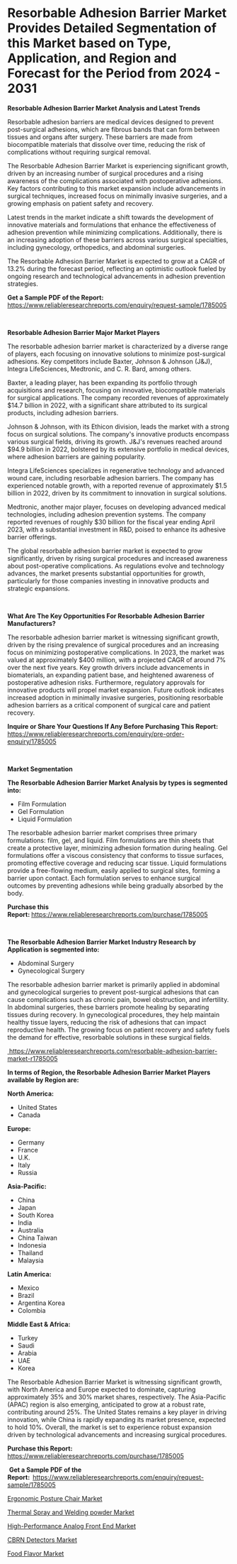 <p><h1>Resorbable Adhesion Barrier Market Provides Detailed Segmentation of this Market based on Type, Application, and Region and Forecast for the Period from 2024 - 2031</h1></p><p><strong>Resorbable Adhesion Barrier Market Analysis and Latest Trends</strong></p>
<p><p>Resorbable adhesion barriers are medical devices designed to prevent post-surgical adhesions, which are fibrous bands that can form between tissues and organs after surgery. These barriers are made from biocompatible materials that dissolve over time, reducing the risk of complications without requiring surgical removal. </p><p>The Resorbable Adhesion Barrier Market is experiencing significant growth, driven by an increasing number of surgical procedures and a rising awareness of the complications associated with postoperative adhesions. Key factors contributing to this market expansion include advancements in surgical techniques, increased focus on minimally invasive surgeries, and a growing emphasis on patient safety and recovery. </p><p>Latest trends in the market indicate a shift towards the development of innovative materials and formulations that enhance the effectiveness of adhesion prevention while minimizing complications. Additionally, there is an increasing adoption of these barriers across various surgical specialties, including gynecology, orthopedics, and abdominal surgeries. </p><p>The Resorbable Adhesion Barrier Market is expected to grow at a CAGR of 13.2% during the forecast period, reflecting an optimistic outlook fueled by ongoing research and technological advancements in adhesion prevention strategies.</p></p>
<p><strong>Get a Sample PDF of the Report:&nbsp;</strong> <a href="https://www.reliableresearchreports.com/enquiry/request-sample/1785005?utm_campaign=34&utm_medium=2&utm_source=Github&utm_content=ia&utm_term=08102024&utm_id=resorbable-adhesion-barrier">https://www.reliableresearchreports.com/enquiry/request-sample/1785005</a></p>
<p>&nbsp;</p>
<p><strong>Resorbable Adhesion Barrier Major Market Players</strong></p>
<p><p>The resorbable adhesion barrier market is characterized by a diverse range of players, each focusing on innovative solutions to minimize post-surgical adhesions. Key competitors include Baxter, Johnson & Johnson (J&J), Integra LifeSciences, Medtronic, and C. R. Bard, among others. </p><p>Baxter, a leading player, has been expanding its portfolio through acquisitions and research, focusing on innovative, biocompatible materials for surgical applications. The company recorded revenues of approximately $14.7 billion in 2022, with a significant share attributed to its surgical products, including adhesion barriers. </p><p>Johnson & Johnson, with its Ethicon division, leads the market with a strong focus on surgical solutions. The company's innovative products encompass various surgical fields, driving its growth. J&J's revenues reached around $94.9 billion in 2022, bolstered by its extensive portfolio in medical devices, where adhesion barriers are gaining popularity.</p><p>Integra LifeSciences specializes in regenerative technology and advanced wound care, including resorbable adhesion barriers. The company has experienced notable growth, with a reported revenue of approximately $1.5 billion in 2022, driven by its commitment to innovation in surgical solutions.</p><p>Medtronic, another major player, focuses on developing advanced medical technologies, including adhesion prevention systems. The company reported revenues of roughly $30 billion for the fiscal year ending April 2023, with a substantial investment in R&D, poised to enhance its adhesive barrier offerings.</p><p>The global resorbable adhesion barrier market is expected to grow significantly, driven by rising surgical procedures and increased awareness about post-operative complications. As regulations evolve and technology advances, the market presents substantial opportunities for growth, particularly for those companies investing in innovative products and strategic expansions.</p></p>
<p>&nbsp;</p>
<p><strong>What Are The Key Opportunities For Resorbable Adhesion Barrier Manufacturers?</strong></p>
<p><p>The resorbable adhesion barrier market is witnessing significant growth, driven by the rising prevalence of surgical procedures and an increasing focus on minimizing postoperative complications. In 2023, the market was valued at approximately $400 million, with a projected CAGR of around 7% over the next five years. Key growth drivers include advancements in biomaterials, an expanding patient base, and heightened awareness of postoperative adhesion risks. Furthermore, regulatory approvals for innovative products will propel market expansion. Future outlook indicates increased adoption in minimally invasive surgeries, positioning resorbable adhesion barriers as a critical component of surgical care and patient recovery.</p></p>
<p><strong>Inquire or Share Your Questions If Any Before Purchasing This Report:</strong> <a href="https://www.reliableresearchreports.com/enquiry/pre-order-enquiry/1785005?utm_campaign=34&utm_medium=2&utm_source=Github&utm_content=ia&utm_term=08102024&utm_id=resorbable-adhesion-barrier">https://www.reliableresearchreports.com/enquiry/pre-order-enquiry/1785005</a></p>
<p>&nbsp;</p>
<p><strong>Market Segmentation</strong></p>
<p><strong>The Resorbable Adhesion Barrier Market Analysis by types is segmented into:</strong></p>
<p><ul><li>Film Formulation</li><li>Gel Formulation</li><li>Liquid Formulation</li></ul></p>
<p><p>The resorbable adhesion barrier market comprises three primary formulations: film, gel, and liquid. Film formulations are thin sheets that create a protective layer, minimizing adhesion formation during healing. Gel formulations offer a viscous consistency that conforms to tissue surfaces, promoting effective coverage and reducing scar tissue. Liquid formulations provide a free-flowing medium, easily applied to surgical sites, forming a barrier upon contact. Each formulation serves to enhance surgical outcomes by preventing adhesions while being gradually absorbed by the body.</p></p>
<p><strong>Purchase this Report:&nbsp;</strong><a href="https://www.reliableresearchreports.com/purchase/1785005?utm_campaign=34&utm_medium=2&utm_source=Github&utm_content=ia&utm_term=08102024&utm_id=resorbable-adhesion-barrier">https://www.reliableresearchreports.com/purchase/1785005</a></p>
<p>&nbsp;</p>
<p><strong>The Resorbable Adhesion Barrier Market Industry Research by Application is segmented into:</strong></p>
<p><ul><li>Abdominal Surgery</li><li>Gynecological Surgery</li></ul></p>
<p><p>The resorbable adhesion barrier market is primarily applied in abdominal and gynecological surgeries to prevent post-surgical adhesions that can cause complications such as chronic pain, bowel obstruction, and infertility. In abdominal surgeries, these barriers promote healing by separating tissues during recovery. In gynecological procedures, they help maintain healthy tissue layers, reducing the risk of adhesions that can impact reproductive health. The growing focus on patient recovery and safety fuels the demand for effective, resorbable solutions in these surgical fields.</p></p>
<p><a href="https://www.reliableresearchreports.com/resorbable-adhesion-barrier-market-r1785005?utm_campaign=34&utm_medium=2&utm_source=Github&utm_content=ia&utm_term=08102024&utm_id=resorbable-adhesion-barrier">&nbsp;https://www.reliableresearchreports.com/resorbable-adhesion-barrier-market-r1785005</a></p>
<p><strong>In terms of Region, the Resorbable Adhesion Barrier Market Players available by Region are:</strong></p>
<p>
    <p> <strong> North America: </strong>
        <ul>
            <li>United States</li>
            <li>Canada</li>
        </ul>
        </p> 
    <p> <strong> Europe: </strong>
        <ul>
            <li>Germany</li>
            <li>France</li>
            <li>U.K.</li>
            <li>Italy</li>
            <li>Russia</li>
        </ul>
        </p> 
    <p> <strong> Asia-Pacific: </strong>
        <ul>
            <li>China</li>
            <li>Japan</li>
            <li>South Korea</li>
            <li>India</li>
            <li>Australia</li>
            <li>China Taiwan</li>
            <li>Indonesia</li>
            <li>Thailand</li>
            <li>Malaysia</li>
        </ul>
        </p> 
    <p> <strong> Latin America: </strong>
        <ul>
            <li>Mexico</li>
            <li>Brazil</li>
            <li>Argentina Korea</li>
            <li>Colombia</li>
        </ul>
        </p> 
    <p> <strong> Middle East & Africa: </strong>
        <ul>
            <li>Turkey</li>
            <li>Saudi</li>
            <li>Arabia</li>
            <li>UAE</li>
            <li>Korea</li>
        </ul>
    </p>
    </p>
<p><p>The Resorbable Adhesion Barrier Market is witnessing significant growth, with North America and Europe expected to dominate, capturing approximately 35% and 30% market shares, respectively. The Asia-Pacific (APAC) region is also emerging, anticipated to grow at a robust rate, contributing around 25%. The United States remains a key player in driving innovation, while China is rapidly expanding its market presence, expected to hold 10%. Overall, the market is set to experience robust expansion driven by technological advancements and increasing surgical procedures.</p></p>
<p><strong>Purchase this Report: </strong><a href="https://www.reliableresearchreports.com/purchase/1785005?utm_campaign=34&utm_medium=2&utm_source=Github&utm_content=ia&utm_term=08102024&utm_id=resorbable-adhesion-barrier">https://www.reliableresearchreports.com/purchase/1785005</a></p>
<p>&nbsp;<strong>Get a Sample PDF of the Report:&nbsp;&nbsp;</strong><a href="https://www.reliableresearchreports.com/enquiry/request-sample/1785005?utm_campaign=34&utm_medium=2&utm_source=Github&utm_content=ia&utm_term=08102024&utm_id=resorbable-adhesion-barrier">https://www.reliableresearchreports.com/enquiry/request-sample/1785005</a></p>
<p><strong></strong></p>
<p><p><a href="https://www.linkedin.com/pulse/investing-ergonomic-posture-chair-market-trends-leading-products-cfqyf?utm_campaign=34&utm_medium=2&utm_source=Github&utm_content=ia&utm_term=08102024&utm_id=resorbable-adhesion-barrier">Ergonomic Posture Chair Market</a></p><p><a href="https://github.com/naodanhluon8/Market-Research-Report-List-1/blob/main/thermal-spray-and-welding-powder-market.md?utm_campaign=34&utm_medium=2&utm_source=Github&utm_content=ia&utm_term=08102024&utm_id=resorbable-adhesion-barrier">Thermal Spray and Welding powder Market</a></p><p><a href="https://github.com/yoshih12/Market-Research-Report-List-4/blob/main/high-performance-analog-front-end-market.md?utm_campaign=34&utm_medium=2&utm_source=Github&utm_content=ia&utm_term=08102024&utm_id=resorbable-adhesion-barrier">High-Performance Analog Front End Market</a></p><p><a href="https://www.linkedin.com/pulse/insights-cbrn-detectors-market-players-size-geographical-regions-rlaef?utm_campaign=34&utm_medium=2&utm_source=Github&utm_content=ia&utm_term=08102024&utm_id=resorbable-adhesion-barrier">CBRN Detectors Market</a></p><p><a href="https://issuu.com/reportprime-2/docs/food-flavor-market-size-2030.pptx_3731a825e4d702?utm_campaign=34&utm_medium=2&utm_source=Github&utm_content=ia&utm_term=08102024&utm_id=resorbable-adhesion-barrier">Food Flavor Market</a></p></p>
